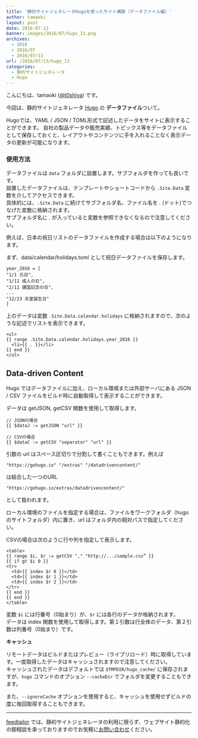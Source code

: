 ```yaml
---
title: '静的サイトジェネレータHugoを使ったサイト構築（データファイル編）'
author: tamaoki
layout: post
date: 2016-07-13
banner: images/2016/07/hugo_13.png
archives:
  - 2016
  - 2016/07
  - 2016/07/13
url: /2016/07/13/hugo_13
categories:
  - 静的サイトジェネレータ
  - Hugo
---
```


こんにちは、tamaoki ([@t0shiya](https://twitter.com/t0shiya)) です。

今回は、静的サイトジェネレータ [Hugo](http://gohugo.io) の **データファイル**ついて。

<!--more-->

Hugoでは、YAML / JSON / TOML形式で記述したデータをサイトに表示することができます。
自社の製品データや販売実績、トピックス等をデータファイルとして保存しておくと、レイアウトやコンテンツに手を入れることなく表示データの更新が可能になります。

### 使用方法

データファイルは `data` フォルダに設置します。サブフォルダを作っても良いです。  
設置したデータファイルは、テンプレートやショートコードから `.Site.Data` 変数を介してアクセスできます。  
具体的には、`.Site.Data` に続けてサブフォルダ名、ファイル名を . (ドット)でつなげた変数に格納されます。  
サブフォルダ名に . が入っていると変数を参照できなくなるので注意してください。

例えば、日本の祝日リストのデータファイルを作成する場合は以下のようになります。

まず、data/calendar/holidays.toml として祝日データファイルを保存します。

```
year_2016 = [
"1/1 元日",
"1/11 成人の日",
"2/11 建国記念の日",
...
"12/23 天皇誕生日"
]
```

上のデータは変数 `.Site.Data.calendar.holidays` に格納されますので、次のような記述でリストを表示できます。

```
<ul>
{{ range .Site.Data.calendar.holidays.year_2016 }}
  <li>{{ . }}</li>
{{ end }}
</ul>
```

## Data-driven Content

Hugo ではデータファイルに加え、ローカル環境または外部サーバにある JSON / CSV ファイルをビルド時に自動取得して表示することができます。

データは getJSON, getCSV 関数を使用して取得します。

```
// JSONの場合
{{ $dataJ := getJSON "url" }}

// CSVの場合
{{ $dataC := getCSV "separator" "url" }}
```

引数の url はスペース区切りで分割して書くこともできます。例えば

```
"https://gohugo.io" "/extras" "/datadrivencontent/"
```

は結合した一つのURL

```
"https://gohugo.io/extras/datadrivencontent/"
```

として扱われます。

ローカル環境のファイルを指定する場合は、ファイルをワークフォルダ（hugoのサイトフォルダ）内に置き、url はフォルダ内の相対パスで指定してください。

CSVの場合は次のように行や列を指定して表示します。

```
<table>
{{ range $i, $r := getCSV "," "http://.../sample.csv” }}
{{ if gt $i 0 }}
<tr>
  <td>{{ index $r 0 }}</td>
  <td>{{ index $r 1 }}</td>
  <td>{{ index $r 2 }}</td>
</tr>
{{ end }}
{{ end }}
</table>
```

変数 `$i` には行番号（0始まり）が、`$r` には各行のデータが格納されます。  
データは index 関数を使用して取得します。第１引数は行全体のデータ、第２引数は列番号（0始まり）です。


**キャッシュ**

リモートデータはビルドまたはプレビュー（ライブリロード）時に取得しています。一度取得したデータはキャッシュされますので注意してください。  
キャッシュされたデータはデフォルトでは `$TMPDIR/hugo_cache/` に保存されますが、`hugo` コマンドのオプション `--cacheDir` でフォルダを変更することもできます。 

また、`--ignoreCache` オプションを使用すると、キャッシュを使用せずビルドの度に毎回取得することもできます。

- - -

[feedtailor](http://www.feedtailor.jp) では、静的サイトジェネレータの利用に限らず、ウェブサイト静的化の御相談を承っておりますのでお気軽に[お問い合わせ](http://www.feedtailor.jp/form/)ください。

